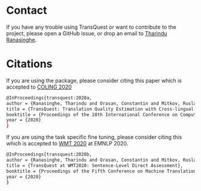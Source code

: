 # Contact
If you have any trouble using TransQuest or want to contribute to the project, please open a GitHub issue, or drop an email to [Tharindu Ranasinghe](https://tharindudr.github.io/).

# Citations
If you are using the package, please consider citing this paper which is accepted to [COLING 2020](https://coling2020.org/)

```bash
@InProceedings{transquest:2020a,
author = {Ranasinghe, Tharindu and Orasan, Constantin and Mitkov, Ruslan},
title = {TransQuest: Translation Quality Estimation with Cross-lingual Transformers},
booktitle = {Proceedings of the 28th International Conference on Computational Linguistics},
year = {2020}
}
```

If you are using the task specific fine tuning, please consider citing this which is accepted to [WMT 2020](http://www.statmt.org/wmt20/) at EMNLP 2020.
 
```bash
@InProceedings{transquest:2020b,
author = {Ranasinghe, Tharindu and Orasan, Constantin and Mitkov, Ruslan},
title = {TransQuest at WMT2020: Sentence-Level Direct Assessment},
booktitle = {Proceedings of the Fifth Conference on Machine Translation},
year = {2020}
}
```